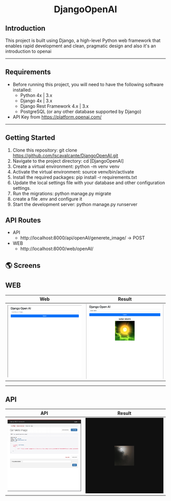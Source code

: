 <h1 align="center">
  DjangoOpenAI
</h1>

## Introduction
  This project is built using Django, a high-level Python web framework that enables rapid development and clean, pragmatic design and also it's an introduction to openai

-------

## Requirements
  - Before running this project, you will need to have the following software installed:
      - Python 4x | 3.x 
      - Django 4x | 3.x 
      - Django Rest Framework 4.x | 3.x
      - PostgreSQL (or any other database supported by Django)
  - API Key from https://platform.openai.com/

---

## Getting Started
  1. Clone this repository: git clone https://github.com/lscavalcante/DjangoOpenAI.git
  2. Navigate to the project directory: cd [DjangoOpenAI]
  3. Create a virtual environment: python -m venv venv
  4. Activate the virtual environment: source venv/bin/activate
  5. Install the required packages: pip install -r requirements.txt
  6. Update the local settings file with your database and other configuration settings.
  7. Run the migrations: python manage.py migrate
  8. create a file .env and configure it
  9. Start the development server: python manage.py runserver

## API Routes
  - API
    - http://localhost:8000/api/openAI/generete_image/ -> POST
  - WEB
    - http://localhost:8000/web/openAI/

## 🌎 Screens

## WEB

| Web | Result |
| --- | --- 
| ![](.github/web.png) | ![](.github/web_result.png) |

---

## API

| API | Result |
| --- | --- 
| ![](.github/api.png) | ![](.github/api_result.png) |